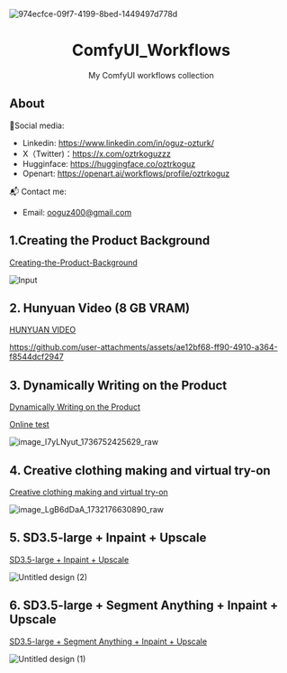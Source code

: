 
![974ecfce-09f7-4199-8bed-1449497d778d](https://github.com/user-attachments/assets/ab1614c6-9693-48f8-a11d-ba77ae0a35b9)

<div align="center">

# ComfyUI_Workflows
My ComfyUI workflows collection

<div align="left">

## About
🔗Social media:
- Linkedin: https://www.linkedin.com/in/oguz-ozturk/
- X（Twitter)：https://x.com/oztrkoguzzz
- Hugginface: https://huggingface.co/oztrkoguz
- Openart: https://openart.ai/workflows/profile/oztrkoguz

📬 Contact me:
- Email: ooguz400@gmail.com

## 1.Creating the Product Background
[Creating-the-Product-Background](https://github.com/oztrkoguz/ComfyUI_Workflows/blob/main/Creating-the-Product-Background.json)

![Input](https://github.com/user-attachments/assets/a383212c-2a44-41a2-9229-5e4a393453dc)


## 2. Hunyuan Video (8 GB VRAM)
[HUNYUAN VIDEO](https://github.com/oztrkoguz/ComfyUI_Workflows/blob/main/hunyuan-video-text-to-video.json)

https://github.com/user-attachments/assets/ae12bf68-ff90-4910-a364-f8544dcf2947


## 3. Dynamically Writing on the Product 
[Dynamically Writing on the Product](https://github.com/oztrkoguz/ComfyUI_Workflows/blob/main/dynamically-writing-on-the-product.json)

[Online test](https://www.runninghub.cn/post/1878988295345762305/?utm_source=openart)

![image_I7yLNyut_1736752425629_raw](https://github.com/user-attachments/assets/5b378730-d372-4dc1-9ecf-d803c53d70c0)


## 4. Creative clothing making and virtual try-on
[Creative clothing making and virtual try-on](https://github.com/oztrkoguz/ComfyUI_Workflows/blob/main/creative-clothing-making-and-virtual-try-on.json)

![image_LgB6dDaA_1732176630890_raw](https://github.com/user-attachments/assets/027efc09-6fa1-4dc6-89c7-a756140fd2d1)

## 5. SD3.5-large + Inpaint + Upscale
[SD3.5-large + Inpaint + Upscale](https://github.com/oztrkoguz/ComfyUI_Workflows/blob/main/sd35-large-inpaint-upscale.json)

![Untitled design (2)](https://github.com/user-attachments/assets/34b95ab7-02d7-4d67-8831-563cbf5e09a2)

## 6. SD3.5-large + Segment Anything + Inpaint + Upscale
[SD3.5-large + Segment Anything + Inpaint + Upscale](https://github.com/oztrkoguz/ComfyUI_Workflows/blob/main/sd35-large-segment-anything-inpaint-upscale.json)

![Untitled design (1)](https://github.com/user-attachments/assets/43771170-98ba-4c71-b3a4-527bbbd101ac)

